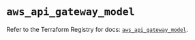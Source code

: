 # `aws_api_gateway_model`

Refer to the Terraform Registry for docs: [`aws_api_gateway_model`](https://registry.terraform.io/providers/hashicorp/aws/5.39.0/docs/resources/api_gateway_model).
